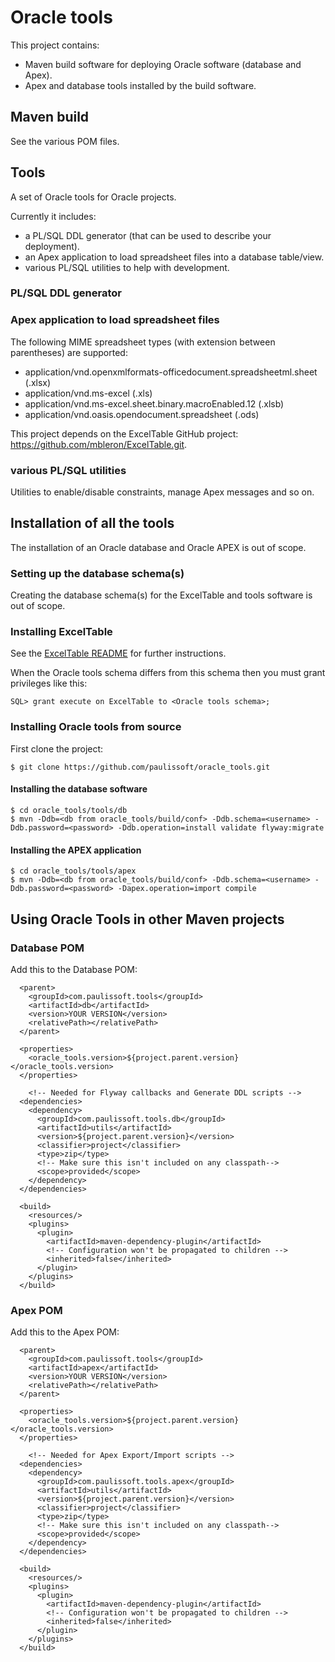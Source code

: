 # Oracle tools

This project contains:
- Maven build software for deploying Oracle software (database and Apex).
- Apex and database tools installed by the build software.

## Maven build

See the various POM files.

## Tools

A set of Oracle tools for Oracle projects.

Currently it includes:
- a PL/SQL DDL generator (that can be used to describe your deployment).
- an Apex application to load spreadsheet files into a database table/view.
- various PL/SQL utilities to help with development.

### PL/SQL DDL generator

### Apex application to load spreadsheet files

The following MIME spreadsheet types (with extension between parentheses) are supported:
- application/vnd.openxmlformats-officedocument.spreadsheetml.sheet (.xlsx)
- application/vnd.ms-excel (.xls)
- application/vnd.ms-excel.sheet.binary.macroEnabled.12 (.xlsb)
- application/vnd.oasis.opendocument.spreadsheet (.ods)

This project depends on the ExcelTable GitHub project:
https://github.com/mbleron/ExcelTable.git.

### various PL/SQL utilities

Utilities to enable/disable constraints, manage Apex messages and so on.

## Installation of all the tools

The installation of an Oracle database and Oracle APEX is out of scope.

### Setting up the database schema(s)

Creating the database schema(s) for the ExcelTable and tools software is out of scope.

### Installing ExcelTable

See the [ExcelTable README](https://github.com/mbleron/ExcelTable) for further instructions.

When the Oracle tools schema differs from this schema then you must grant privileges like this:

```
SQL> grant execute on ExcelTable to <Oracle tools schema>;
```


### Installing Oracle tools from source

First clone the project:

```
$ git clone https://github.com/paulissoft/oracle_tools.git
```

#### Installing the database software

```
$ cd oracle_tools/tools/db
$ mvn -Ddb=<db from oracle_tools/build/conf> -Ddb.schema=<username> -Ddb.password=<password> -Ddb.operation=install validate flyway:migrate
```

#### Installing the APEX application

```
$ cd oracle_tools/tools/apex
$ mvn -Ddb=<db from oracle_tools/build/conf> -Ddb.schema=<username> -Ddb.password=<password> -Dapex.operation=import compile
```

## Using Oracle Tools in other Maven projects

### Database POM

Add this to the Database POM:

```
  <parent>
    <groupId>com.paulissoft.tools</groupId>
    <artifactId>db</artifactId>
    <version>YOUR VERSION</version>
    <relativePath></relativePath>
  </parent>

  <properties>
    <oracle_tools.version>${project.parent.version}</oracle_tools.version>
  </properties>

	<!-- Needed for Flyway callbacks and Generate DDL scripts -->
  <dependencies>
    <dependency>
      <groupId>com.paulissoft.tools.db</groupId>
      <artifactId>utils</artifactId>
      <version>${project.parent.version}</version>
      <classifier>project</classifier>
      <type>zip</type>
      <!-- Make sure this isn't included on any classpath-->
      <scope>provided</scope>
    </dependency>
  </dependencies>

  <build>
    <resources/>
    <plugins>
      <plugin>
        <artifactId>maven-dependency-plugin</artifactId>
        <!-- Configuration won't be propagated to children -->
        <inherited>false</inherited>
      </plugin>
    </plugins>
  </build>
```
### Apex POM

Add this to the Apex POM:

```
  <parent>
    <groupId>com.paulissoft.tools</groupId>
    <artifactId>apex</artifactId>
    <version>YOUR VERSION</version>
    <relativePath></relativePath>
  </parent>

  <properties>
    <oracle_tools.version>${project.parent.version}</oracle_tools.version>
  </properties>

	<!-- Needed for Apex Export/Import scripts -->
  <dependencies>
    <dependency>
      <groupId>com.paulissoft.tools.apex</groupId>
      <artifactId>utils</artifactId>
      <version>${project.parent.version}</version>
      <classifier>project</classifier>
      <type>zip</type>
      <!-- Make sure this isn't included on any classpath-->
      <scope>provided</scope>
    </dependency>
  </dependencies>

  <build>
    <resources/>
    <plugins>
      <plugin>
        <artifactId>maven-dependency-plugin</artifactId>
        <!-- Configuration won't be propagated to children -->
        <inherited>false</inherited>
      </plugin>
    </plugins>
  </build>
```
